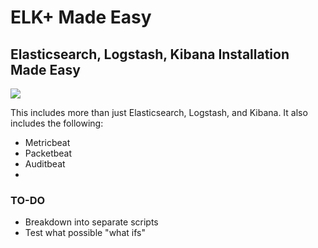 # ELK+ Made Easy

## Elasticsearch, Logstash, Kibana Installation Made Easy

![](https://www.wpclipart.com/animals/E/cartoon_elk.png)

This includes more than just Elasticsearch, Logstash, and Kibana. It also includes the following:
- Metricbeat
- Packetbeat
- Auditbeat
- 

### TO-DO
- Breakdown into separate scripts
- Test what possible "what ifs"
